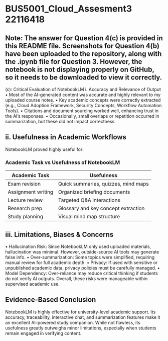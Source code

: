 # BUS5001_Cloud_Assesment3 22116418
## Note: The answer for Question 4(c) is provided in this README file. Screenshots for Question 4(b) have been uploaded to the repository, along with the .ipynb file for Question 3. However, the notebook is not displaying properly on GitHub, so it needs to be downloaded to view it correctly.

(c): Critical Evaluation of NotebookLM
i. Accuracy and Relevance of Output
•	Most of the AI-generated content was accurate and highly relevant to my uploaded course notes.
•	Key academic concepts were correctly extracted (e.g., Cloud Adoption Framework, Security Concepts, Workflow Automation Tools).
•	Citations and document sourcing worked well, enhancing trust in the AI’s responses.
•	Occasionally, small overlaps or repetition occurred in summarization, but these did not impact correctness.

## ii. Usefulness in Academic Workflows
NotebookLM proved highly useful for:

### Academic Task vs Usefulness of NotebookLM

| **Academic Task**  | **Usefulness** |
|--------------------|-------------------------|
| Exam revision      | Quick summaries, quizzes, mind maps |
| Assignment writing | Organized briefing documents |
| Lecture review     | Targeted Q&A interactions |
| Research prep      | Glossary and key concept extraction |
| Study planning     | Visual mind map structure |


## iii. Limitations, Biases & Concerns
•	Hallucination Risk: Since NotebookLM only used uploaded materials, hallucination was minimal. However, outside-source AI tools may generate false info.
•	Over-summarization: Some topics were simplified, requiring manual review for full academic depth.
•	Privacy: If used with sensitive or unpublished academic data, privacy policies must be carefully managed.
•	Model Dependency: Over-reliance may reduce critical thinking if students do not verify AI outputs.
Overall, these risks were manageable within supervised academic use.

## Evidence-Based Conclusion
NotebookLM is highly effective for university-level academic support. Its accuracy, traceability, interactive chat, and summarization features make it an excellent AI-powered study companion. While not flawless, its usefulness greatly outweighs minor limitations, especially when students remain engaged in verifying content.
